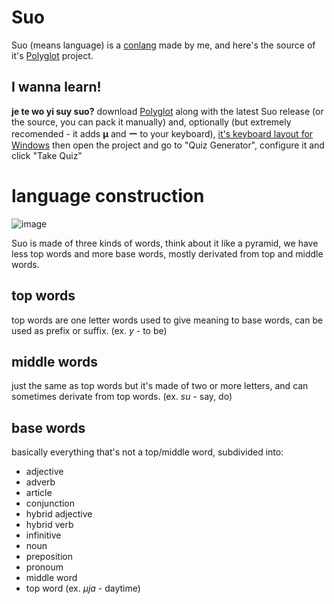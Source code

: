# Suo
Suo (means language) is a [conlang](https://en.wikipedia.org/wiki/Constructed_language) made by me, and here's the source of it's [Polyglot](https://draquet.github.io/PolyGlot/) project.
## I wanna learn!
**je te wo yi suy suo?** download [Polyglot](https://draquet.github.io/PolyGlot/) along with the latest Suo release (or the source, you can pack it manually) and, optionally (but extremely recomended - it adds **µ** and **ー** to your keyboard), [it's keyboard layout for Windows](https://github.com/adrianvic/suo-keyboard-windows/) then open the project and go to "Quiz Generator", configure it and click "Take Quiz"
# language construction
![image](https://github.com/adrianvic/suo/assets/85490958/a23cf893-b5c5-4d92-8921-daf3c7fd8934)

Suo is made of three kinds of words, think about it like a pyramid, we have less top words and more base words, mostly derivated from top and middle words.
## top words
top words are one letter words used to give meaning to base words, can be used as prefix or suffix. (ex. _y_ - to be)

## middle words
just the same as top words but it's made of two or more letters, and can sometimes derivate from top words. (ex. _su_ - say, do)

## base words
basically everything that's not a top/middle word, subdivided into:
- adjective
- adverb
- article
- conjunction
- hybrid adjective
- hybrid verb
- infinitive
- noun
- preposition
- pronoum
- middle word
- top word
(ex. _µja_ - daytime)
